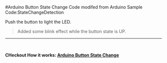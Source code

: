 #Arduino Button State Change
	Code modifed from Arduino Sample Code:StateChangeDetection


Push the button to light the LED.

>Added some blink effect while the button state is UP.

****
<br>

**CHeckout How it works: [Arduino Button State Change](https://github.com/aimeehuang0/CCLab/tree/master/HW-3%20API/Search%20Me)**

